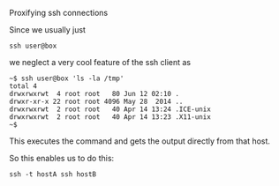 Proxifying ssh connections

Since we usually just 

```
ssh user@box 
```

we neglect a very cool feature of the ssh client as 

```
~$ ssh user@box 'ls -la /tmp'
total 4
drwxrwxrwt  4 root root   80 Jun 12 02:10 .
drwxr-xr-x 22 root root 4096 May 28  2014 ..
drwxrwxrwt  2 root root   40 Apr 14 13:24 .ICE-unix
drwxrwxrwt  2 root root   40 Apr 14 13:23 .X11-unix
~$
```
This executes the command and gets the output directly from that host.

So this enables us to do this:

```
ssh -t hostA ssh hostB
```